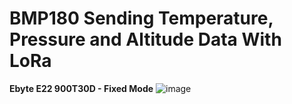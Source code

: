 # BMP180 Sending Temperature, Pressure and Altitude Data With LoRa
**Ebyte E22 900T30D - Fixed Mode**
![image](https://user-images.githubusercontent.com/74931027/167516877-6b165fce-af07-4026-944a-b8d9d45b6ed7.png)
